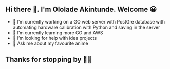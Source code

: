 ## Hi there 👋. I'm Ololade Akintunde. Welcome 😀


- 🔭 I’m currently working on a GO web server with PostGre database with automating hardware calibration with Python and saving in the server
- 🌱 I’m currently learning more GO and AWS
- 🤔 I’m looking for help with idea projects
- 💬 Ask me about my favourite anime

## Thanks for stopping by 👋😀
